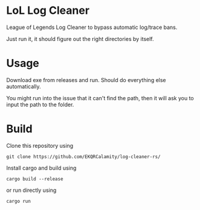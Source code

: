 # LoL Log Cleaner
League of Legends Log Cleaner to bypass automatic log/trace bans.

Just run it, it should figure out the right directories by itself.

# Usage
Download exe from releases and run. Should do everything else automatically.

You might run into the issue that it can't find the path, then it will ask you to input the path to the folder.

# Build
Clone this repository using
```
git clone https://github.com/EKQRCalamity/log-cleaner-rs/
```
Install cargo and build using 
```
cargo build --release
```
or run directly using
```
cargo run
```
